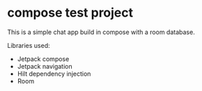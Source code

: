 # compose test project

This is a simple chat app build in compose with a room database.

Libraries used:

- Jetpack compose
- Jetpack navigation
- Hilt dependency injection
- Room


